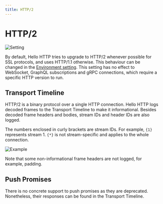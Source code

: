 ```yaml
---
title: HTTP/2
---
```


# HTTP/2

![Setting](../http-protocol-version.png)

By default, Hello HTTP tries to upgrade to HTTP/2 whenever possible for SSL protocols, and uses HTTP/1.1 otherwise. This behaviour can be changed in
the [Environment setting](../features/environments). This setting has no effect to WebSocket, GraphQL subscriptions and
gRPC connections, which require a specific HTTP version to run.

## Transport Timeline

HTTP/2 is a binary protocol over a single HTTP connection. Hello HTTP logs decoded frames to the Transport Timeline to
make it informational. Besides decoded frame headers and bodies, stream IDs and header IDs are also logged.

The numbers enclosed in curly brackets are stream IDs. For example, `{1}` represents stream 1. `{*}` is not
stream-specific and applies to the whole connection.

![Example](../timeline-http2.png)

Note that some non-informational frame headers are not logged, for example, padding.

## Push Promises
There is no concrete support to push promises as they are deprecated. Nonetheless, their responses can be found in the
Transport Timeline.
